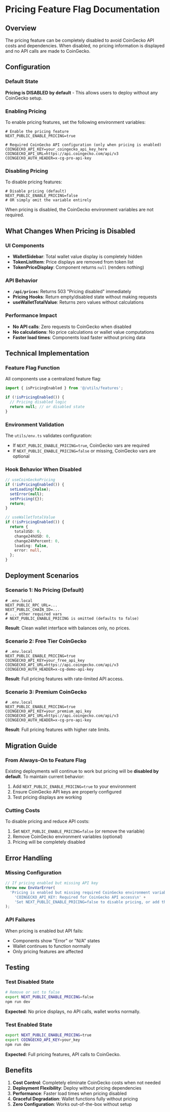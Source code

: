 # Pricing Feature Flag Documentation

## Overview

The pricing feature can be completely disabled to avoid CoinGecko API costs and dependencies. When disabled, no pricing information is displayed and no API calls are made to CoinGecko.

## Configuration

### Default State

**Pricing is DISABLED by default** - This allows users to deploy without any CoinGecko setup.

### Enabling Pricing

To enable pricing features, set the following environment variables:

```env
# Enable the pricing feature
NEXT_PUBLIC_ENABLE_PRICING=true

# Required CoinGecko API configuration (only when pricing is enabled)
COINGECKO_API_KEY=your_coingecko_api_key_here
COINGECKO_API_URL=https://api.coingecko.com/api/v3
COINGECKO_AUTH_HEADER=x-cg-pro-api-key
```

### Disabling Pricing

To disable pricing features:

```env
# Disable pricing (default)
NEXT_PUBLIC_ENABLE_PRICING=false
# OR simply omit the variable entirely
```

When pricing is disabled, the CoinGecko environment variables are not required.

## What Changes When Pricing is Disabled

### UI Components

- **WalletSidebar**: Total wallet value display is completely hidden
- **TokenListItem**: Price displays are removed from token list
- **TokenPriceDisplay**: Component returns `null` (renders nothing)

### API Behavior

- **`/api/prices`**: Returns 503 "Pricing disabled" immediately
- **Pricing Hooks**: Return empty/disabled state without making requests
- **useWalletTotalValue**: Returns zero values without calculations

### Performance Impact

- **No API calls**: Zero requests to CoinGecko when disabled
- **No calculations**: No price calculations or wallet value computations
- **Faster load times**: Components load faster without pricing data

## Technical Implementation

### Feature Flag Function

All components use a centralized feature flag:

```typescript
import { isPricingEnabled } from '@/utils/features';

if (!isPricingEnabled()) {
  // Pricing disabled logic
  return null; // or disabled state
}
```

### Environment Validation

The `utils/env.ts` validates configuration:

- If `NEXT_PUBLIC_ENABLE_PRICING=true`, CoinGecko vars are required
- If `NEXT_PUBLIC_ENABLE_PRICING=false` or missing, CoinGecko vars are optional

### Hook Behavior When Disabled

```typescript
// useCoinGeckoPricing
if (!isPricingEnabled()) {
  setLoading(false);
  setError(null);
  setPricing({});
  return;
}

// useWalletTotalValue
if (!isPricingEnabled()) {
  return {
    totalUSD: 0,
    change24hUSD: 0,
    change24hPercent: 0,
    loading: false,
    error: null,
  };
}
```

## Deployment Scenarios

### Scenario 1: No Pricing (Default)

```env
# .env.local
NEXT_PUBLIC_RPC_URL=...
NEXT_PUBLIC_CHAIN_ID=...
# ... other required vars
# NEXT_PUBLIC_ENABLE_PRICING is omitted (defaults to false)
```

**Result**: Clean wallet interface with balances only, no prices.

### Scenario 2: Free Tier CoinGecko

```env
# .env.local
NEXT_PUBLIC_ENABLE_PRICING=true
COINGECKO_API_KEY=your_free_api_key
COINGECKO_API_URL=https://api.coingecko.com/api/v3
COINGECKO_AUTH_HEADER=x-cg-demo-api-key
```

**Result**: Full pricing features with rate-limited API access.

### Scenario 3: Premium CoinGecko

```env
# .env.local
NEXT_PUBLIC_ENABLE_PRICING=true
COINGECKO_API_KEY=your_premium_api_key
COINGECKO_API_URL=https://api.coingecko.com/api/v3
COINGECKO_AUTH_HEADER=x-cg-pro-api-key
```

**Result**: Full pricing features with higher rate limits.

## Migration Guide

### From Always-On to Feature Flag

Existing deployments will continue to work but pricing will be **disabled by default**. To maintain current behavior:

1. Add `NEXT_PUBLIC_ENABLE_PRICING=true` to your environment
2. Ensure CoinGecko API keys are properly configured
3. Test pricing displays are working

### Cutting Costs

To disable pricing and reduce API costs:

1. Set `NEXT_PUBLIC_ENABLE_PRICING=false` (or remove the variable)
2. Remove CoinGecko environment variables (optional)
3. Pricing will be completely disabled

## Error Handling

### Missing Configuration

```typescript
// If pricing enabled but missing API key
throw new EnvVarError(
  'Pricing is enabled but missing required CoinGecko environment variables:\n' +
    'COINGECKO_API_KEY: Required for CoinGecko API access\n' +
    'Set NEXT_PUBLIC_ENABLE_PRICING=false to disable pricing, or add the missing variables.'
);
```

### API Failures

When pricing is enabled but API fails:

- Components show "Error" or "N/A" states
- Wallet continues to function normally
- Only pricing features are affected

## Testing

### Test Disabled State

```bash
# Remove or set to false
export NEXT_PUBLIC_ENABLE_PRICING=false
npm run dev
```

**Expected**: No price displays, no API calls, wallet works normally.

### Test Enabled State

```bash
export NEXT_PUBLIC_ENABLE_PRICING=true
export COINGECKO_API_KEY=your_key
npm run dev
```

**Expected**: Full pricing features, API calls to CoinGecko.

## Benefits

1. **Cost Control**: Completely eliminate CoinGecko costs when not needed
2. **Deployment Flexibility**: Deploy without pricing dependencies
3. **Performance**: Faster load times when pricing disabled
4. **Graceful Degradation**: Wallet functions fully without pricing
5. **Zero Configuration**: Works out-of-the-box without setup
